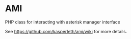 AMI
===

PHP class for interacting with asterisk manager interface

See https://github.com/kasperleth/ami/wiki for more details.
